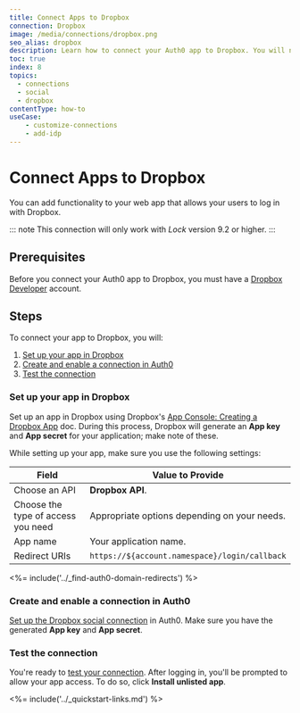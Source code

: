 ```yaml
---
title: Connect Apps to Dropbox
connection: Dropbox
image: /media/connections/dropbox.png
seo_alias: dropbox
description: Learn how to connect your Auth0 app to Dropbox. You will need to generate keys, copy these into your Auth0 settings, and enable the connection.
toc: true
index: 8
topics:
  - connections
  - social
  - dropbox
contentType: how-to
useCase:
    - customize-connections
    - add-idp
---
```


# Connect Apps to Dropbox

You can add functionality to your web app that allows your users to log in with Dropbox. 

::: note
This connection will only work with <dfn data-key="lock">Lock</dfn> version 9.2 or higher.
:::

## Prerequisites

Before you connect your Auth0 app to Dropbox, you must have a [Dropbox Developer](https://www.dropbox.com/developers) account.

## Steps

To connect your app to Dropbox, you will:

1. [Set up your app in Dropbox](#set-up-your-app-in-dropbox)
2. [Create and enable a connection in Auth0](#create-and-enable-a-connection-in-auth0)
3. [Test the connection](#test-the-connection)

### Set up your app in Dropbox

Set up an app in Dropbox using Dropbox's [App Console: Creating a Dropbox App](https://www.dropbox.com/developers/reference/getting-started#app%20console) doc. During this process, Dropbox will generate an **App key** and **App secret** for your application; make note of these.

While setting up your app, make sure you use the following settings:

| Field | Value to Provide |
| - | - |
| Choose an API | **Dropbox API**. |
| Choose the type of access you need | Appropriate options depending on your needs. |
| App name | Your application name. |
| Redirect URIs | `https://${account.namespace}/login/callback` |

<%= include('../_find-auth0-domain-redirects') %>

### Create and enable a connection in Auth0

[Set up the Dropbox social connection](/dashboard/guides/connections/set-up-connections-social) in Auth0. Make sure you have the generated **App key** and **App secret**.

### Test the connection

You're ready to [test your connection](/dashboard/guides/connections/test-connections-social). After logging in, you'll be prompted to allow your app access. To do so, click **Install unlisted app**.

<%= include('../_quickstart-links.md') %>